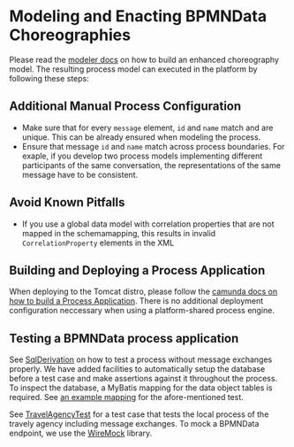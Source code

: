 Modeling and Enacting BPMNData Choreographies
=============================================

Please read the [modeler docs](https://github.com/BPMNData/camunda-modeler/blob/bpmn_data/documentation/BPMNData.md) on how to build an enhanced choreography model. The resulting process model can executed in the platform by following these steps:

Additional Manual Process Configuration
---------------------------------------

* Make sure that for every `message` element, `id` and `name` match and are unique. This can be already ensured when modeling the process.
* Ensure that message `id` and `name` match across process boundaries. For exaple, if you develop two process models implementing different participants of the same conversation, the representations of the same message have to be consistent.

Avoid Known Pitfalls
--------------------

* If you use a global data model with correlation properties that are not mapped in the schemamapping, this results in invalid `CorrelationProperty` elements in the XML

Building and Deploying a Process Application
--------------------------------------------

When deploying to the Tomcat distro, please follow the [camunda docs on how to build a Process Application](http://docs.camunda.org/guides/user-guide/). There is no additional deployment configuration neccessary when using a platform-shared process engine.

Testing a BPMNData process application
--------------------------------------

See [SqlDerivation](/engine/src/test/java/de/hpi/uni/potsdam/test/bpmn_to_sql/SqlDerivation.java) on how to test a process without message exchanges properly. We have added facilities to automatically setup the database before a test case and make assertions against it throughout the process. To inspect the database, a MyBatis mapping for the data object tables is required. See [an example mapping](/engine/src/test/resources/de/hpi/uni/potsdam/test/bpmn_to_sql/db) for the afore-mentioned test.

See [TravelAgencyTest](/examples/bpmn-data/demo_agency/src/test/java/de/hpi/uni/potsdam/test/bpmn_to_sql/final_use_case/agency/TravelAgencyTest.java) for a test case that tests the local process of the travely agency including message exchanges. To mock a BPMNData endpoint, we use the [WireMock](http://wiremock.org/) library.